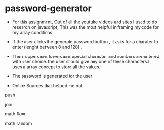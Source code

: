 # password-generator
* For this assignment, Out of all the youtube videos and sites I used to do research on javascript, This was the most helpful in framing my code for my array conditions.

* If the user clicks the generate password button , it asks for a charater to enter (lenght between 8 and 128) .

* Then, uppercase, lowercase, special character and numbers are entered with user choice. the user should give any one of these characters.I uses a array concept to store all the values.

* The password is generated for the user .

* Online Sources that helped me out.

push

join

math.floor

math.random

